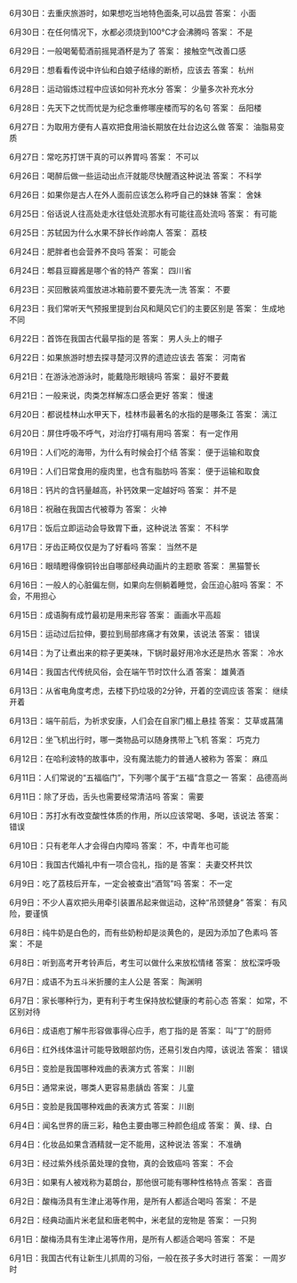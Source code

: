 6月30日：去重庆旅游时，如果想吃当地特色面条,可以品尝 答案： 小面 

6月30日：在任何情况下，水都必须烧到100°C才会沸腾吗  答案： 不是 

6月29日：一般喝葡萄酒前摇晃酒杯是为了 答案： 接触空气改善口感 

6月29日：想看看传说中许仙和白娘子结缘的断桥，应该去 答案： 杭州 

6月28日：运动锻炼过程中应该如何补充水分 答案： 少量多次补充水分 

6月28日：先天下之忧而忧是为纪念重修哪座楼而写的名句 答案： 岳阳楼 

6月27日：为取用方便有人喜欢把食用油长期放在灶台边这么做 答案： 油脂易变质 

6月27日：常吃苏打饼干真的可以养胃吗 答案： 不可以 

6月26日：喝醉后做一些运动出点汗就能尽快醒酒这种说法 答案： 不科学 

6月26日：如果你是古人在外人面前应该怎么称呼自己的妹妹 答案： 舍妹 

6月25日：俗话说人往高处走水往低处流那水有可能往高处流吗 答案： 有可能 

6月25日：苏轼因为什么水果不辞长作岭南人 答案： 荔枝 

6月24日：肥胖者也会营养不良吗 答案： 可能会 

6月24日：郫县豆瓣酱是哪个省的特产  答案： 四川省 

6月23日：买回散装鸡蛋放进冰箱前要不要先洗一洗 答案： 不要 

6月23日：我们常听天气预报里提到台风和飓风它们的主要区别是 答案： 生成地不同 

6月22日：首饰在我国古代最早指的是  答案： 男人头上的帽子 

6月22日：如果旅游时想去探寻楚河汉界的遗迹应该去 答案： 河南省 

6月21日：在游泳池游泳时，能戴隐形眼镜吗 答案： 最好不要戴 

6月21日：一般来说，肉类怎样解冻口感会更好 答案： 慢速 

6月20日：都说桂林山水甲天下，桂林市最著名的水指的是哪条江 答案： 漓江 

6月20日：屏住呼吸不呼气，对治疗打嗝有用吗 答案： 有一定作用 

6月19日：人们吃的海带，为什么有时候会打个结 答案： 便于运输和取食 

6月19日：人们日常食用的瘦肉里，也含有脂肪吗 答案： 便于运输和取食 

6月18日：钙片的含钙量越高，补钙效果一定越好吗 答案： 并不是 

6月18日：祝融在我国古代被尊为 答案： 火神 

6月17日：饭后立即运动会导致胃下垂，这种说法 答案： 不科学 

6月17日：牙齿正畸仅仅是为了好看吗 答案： 当然不是  

6月16日：眼晴瞪得像铜铃出自哪部经典动画片的主题歌 答案： 黑猫警长 

6月16日：一般人的心脏偏左侧，如果向左侧躺着睡觉，会压迫心脏吗 答案： 不会，不用担心 

6月15日：成语胸有成竹最初是用来形容 答案： 画画水平高超 

6月15日：运动过后拉伸，要拉到局部疼痛才有效果，该说法 答案： 错误 

6月14日：为了让煮出来的粽子更美味，下锅时最好用冷水还是热水 答案： 冷水 

6月14日：我国古代传统风俗，会在端午节时饮什么酒 答案： 雄黄酒 

6月13日：从省电角度考虑，去楼下扔垃圾的2分钟，开着的空调应该 答案： 继续开着 

6月13日：端午前后，为祈求安康，人们会在自家门楣上悬挂 答案： 艾草或菖蒲 

6月12日：坐飞机出行时，哪一类物品可以随身携带上飞机 答案： 巧克力 

6月12日：在哈利波特的故事中，没有魔法能力的普通人被称为 答案： 麻瓜 

6月11日：人们常说的“五福临门”，下列哪个属于“五福”含意之一 答案： 品德高尚 

6月11日：除了牙齿，舌头也需要经常清洁吗 答案： 需要 

6月10日：苏打水有改变酸性体质的作用，所以应该常喝、多喝，该说法 答案： 错误 

6月10日：只有老年人才会得白内障吗  答案： 不，中青年也可能 

6月10日：我国古代婚礼中有一项合卺礼，指的是 答案： 夫妻交杯共饮 

6月9日：吃了荔枝后开车，一定会被查出“酒驾”吗 答案： 不一定 

6月9日：不少人喜欢把头用牵引装置吊起来做运动，这种“吊颈健身” 答案： 有风险，要谨慎 

6月8日：纯牛奶是白色的，而有些奶粉却是淡黄色的，是因为添加了色素吗 答案： 不是 

6月8日：听到高考开考铃声后，考生可以做什么来放松情绪 答案： 放松深呼吸 

6月7日：成语不为五斗米折腰的主人公是 答案： 陶渊明 

6月7日：家长哪种行为，更有利于考生保持放松健康的考前心态 答案： 如常，不区别对待 

6月6日：成语庖丁解牛形容做事得心应手，庖丁指的是 答案： 叫“丁”的厨师 

6月6日：红外线体温计可能导致眼部灼伤，还易引发白内障，该说法 答案： 错误 

6月5日：变脸是我国哪种戏曲的表演方式 答案： 川剧 

6月5日：通常来说，哪类人更容易患龋齿 答案： 儿童 

6月5日：变脸是我国哪种戏曲的表演方式 答案： 川剧 

6月4日：闻名世界的唐三彩，釉色主要由哪三种颜色组成 答案： 黄、绿、白 

6月4日：化妆品如果含酒精就一定不能用，这种说法 答案： 不准确 

6月3日：经过紫外线杀菌处理的食物，真的会致癌吗 答案： 不会 

6月3日：如果有人被戏称为葛朗台，那他很可能有哪种性格特点 答案： 吝啬 

6月2日：酸梅汤具有生津止渴等作用，是所有人都适合喝吗 答案： 不是 

6月2日：经典动画片米老鼠和唐老鸭中，米老鼠的宠物是 答案： 一只狗 

6月1日：酸梅汤具有生津止渴等作用，是所有人都适合喝吗 答案： 不是 

6月1日：我国古代有让新生儿抓周的习俗，一般在孩子多大时进行 答案： 一周岁时
